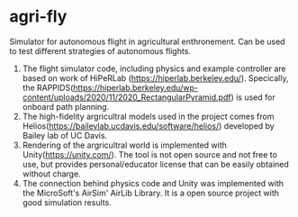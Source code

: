 # agri-fly
Simulator for autonomous flight in agricultural enthronement. 
Can be used to test different strategies of autonomous flights. 

1. The flight simulator code, including physics and example controller are based on work of HiPeRLab (https://hiperlab.berkeley.edu/). Specically, the RAPPIDS(https://hiperlab.berkeley.edu/wp-content/uploads/2020/11/2020_RectangularPyramid.pdf) is used for onboard path planning. 
2. The high-fidelity argricultral models used in the project comes from Helios(https://baileylab.ucdavis.edu/software/helios/) developed by Bailey lab of UC Davis.
3. Rendering of the argricultral world is implemented with Unity(https://unity.com/). The tool is not open source and not free to use, but provides personal/educator license that can be easily obtained without charge. 
4. The connection behind physics code and Unity was implemented with the MicroSoft's AirSim' AirLib Library. It is a open source project with good simulation results. 

